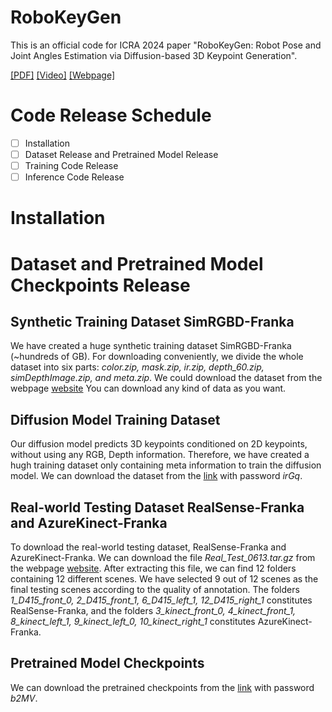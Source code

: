 # RoboKeyGen
This is an official code for ICRA 2024 paper "RoboKeyGen: Robot Pose and Joint Angles Estimation via Diffusion-based 3D Keypoint Generation".

[\[PDF\]](https://arxiv.org/pdf/2403.18259) [\[Video\]](https://www.youtube.com/watch?v=oD1pSinGJqM) [\[Webpage\]](https://nimolty.github.io/Robokeygen/)

# Code Release Schedule
- [ ] Installation
- [ ] Dataset Release and Pretrained Model Release
- [ ] Training Code Release
- [ ] Inference Code Release

# Installation


# Dataset and Pretrained Model Checkpoints Release
## Synthetic Training Dataset SimRGBD-Franka
We have created a huge synthetic training dataset SimRGBD-Franka (~hundreds of GB). For downloading conveniently, we divide the whole dataset into six parts: *color.zip, mask.zip, ir.zip, depth_60.zip, simDepthImage.zip, and meta.zip*. We could download the dataset from the webpage [website](https://mirrors.pku.edu.cn/dl-release/SGTAPose_CVPR2023) You can download any kind of data as you want.

## Diffusion Model Training Dataset
Our diffusion model predicts 3D keypoints conditioned on 2D keypoints, without using any RGB, Depth information. Therefore, we have created a hugh training dataset only containing meta information to train the diffusion model. We can download the dataset from the [link](https://disk.pku.edu.cn/anyshare/en-us/link/AA3B25DC9F034F45AAA9DA8F231BEE8989/D1F4283611FF4B3E9B87CC68741DE68D/7CCC46B030684B41A7CF8E7AA9749E93?_tb=none) with password *irGq*.

## Real-world Testing Dataset RealSense-Franka and AzureKinect-Franka
To download the real-world testing dataset, RealSense-Franka and AzureKinect-Franka. We can download the file *Real_Test_0613.tar.gz* from the webpage [website](https://mirrors.pku.edu.cn/dl-release/SGTAPose_CVPR2023). After extracting this file, we can find 12 folders containing 12 different scenes. We have selected 9 out of 12 scenes as the final testing scenes according to the quality of annotation. The folders *1_D415_front_0, 2_D415_front_1, 6_D415_left_1, 12_D415_right_1* constitutes RealSense-Franka, and the folders *3_kinect_front_0, 4_kinect_front_1, 8_kinect_left_1, 9_kinect_left_0, 10_kinect_right_1* constitutes AzureKinect-Franka. 

## Pretrained Model Checkpoints
We can download the pretrained checkpoints from the [link](https://disk.pku.edu.cn/anyshare/en-us/link/AA9B442792675948E7BAB811DFC5713E1B?_tb=none&expires_at=1970-01-01T08%3A00%3A00%2B08%3A00&item_type=folder&password_required=true&title=RoboKeyGen_ckpt&type=anonymous) with password *b2MV*.
